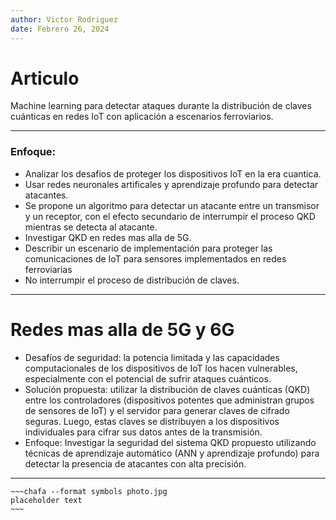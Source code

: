 ```yaml
---
author: Victor Rodriguez
date: Febrero 26, 2024
---
```


# Articulo

Machine learning para detectar ataques durante la distribución de claves
cuánticas en redes IoT con aplicación a escenarios ferroviarios.

---

### Enfoque:
- Analizar los desafios de proteger los dispositivos IoT en la era cuantica.
- Usar redes neuronales artificales y aprendizaje profundo para detectar atacantes.
- Se propone un algoritmo para detectar un atacante entre un transmisor y un receptor,
    con el efecto secundario de interrumpir el proceso QKD mientras se detecta al atacante.
- Investigar QKD en redes mas alla de 5G.
- Describir un escenario de implementación para proteger las comunicaciones de IoT para sensores
    implementados en redes ferroviarias
- No interrumpir el proceso de distribución de claves.

---

# Redes mas alla de 5G y 6G
- Desafíos de seguridad: la potencia limitada y las capacidades computacionales de los
    dispositivos de IoT los hacen vulnerables, especialmente con el potencial de sufrir ataques cuánticos.
- Solución propuesta: utilizar la distribución de claves cuánticas (QKD) entre los controladores (dispositivos potentes que administran grupos de sensores de IoT) y el servidor para generar claves de cifrado seguras. Luego, estas claves se distribuyen a los dispositivos individuales para cifrar sus datos antes de la transmisión.
- Enfoque: Investigar la seguridad del sistema QKD propuesto utilizando técnicas de aprendizaje automático (ANN y aprendizaje profundo) para detectar la presencia de atacantes con alta precisión.

---

```
~~~chafa --format symbols photo.jpg
placeholder text
~~~
```
